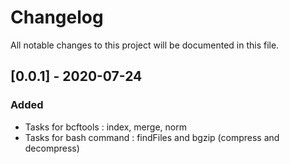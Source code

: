 # Changelog

All notable changes to this project will be documented in this file.

## [0.0.1] - 2020-07-24

### Added

- Tasks for bcftools : index, merge, norm
- Tasks for bash command : findFiles and bgzip (compress and decompress)
